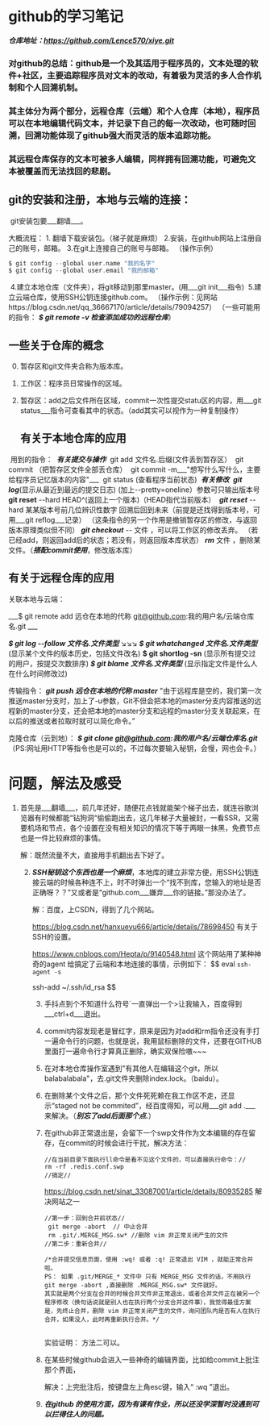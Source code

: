 # github的学习笔记

___仓库地址：https://github.com/Lence570/xiye.git___

###  对github的总结：github是一个及其适用于程序员的，文本处理的软件+社区，主要追踪程序员对文本的改动，有着极为灵活的多人合作机制和个人回溯机制。
### 其主体分为两个部分，远程仓库（云端）和个人仓库（本地），程序员可以在本地编辑代码文本，并记录下自己的每一次改动，也可随时回溯，回溯功能体现了github强大而灵活的版本追踪功能。
### 其远程仓库保存的文本可被多人编辑，同样拥有回溯功能，可避免文本被覆盖而无法找回的悲剧。

## git的安装和注册，本地与云端的连接：

​                         git安装包要___翻墙___。

大概流程：   1. 翻墙下载安装包。（梯子就是麻烦）
          2.安装，在github网站上注册自己的账号，邮箱。
          3.在git上连接自己的账号与邮箱。
          （操作示例）

```C
$ git config --global user.name "我的名字"
$ git config --global user.email "我的邮箱"
```

​      4.建立本地仓库（文件夹），将git移动到那里master。(用___git init___指令)
​      5.建立云端仓库，使用SSH公钥连接github.com。
​       （操作示例：见网站https://blog.csdn.net/qq_36667170/article/details/79094257）
（一些可能用的指令：    ___$ git remote -v   检查添加成功的远程仓库___）

## 一些关于仓库的概念 
0. 暂存区和git文件夹合称为版本库。
1. 工作区：程序员日常操作的区域。
2. 暂存区：add之后文件所在区域，commit一次性提交statu区的内容，用___git status___指令可查看其中的状态。（add其实可以视作为一种复制操作）

   ## 有关于本地仓库的应用

​     用到的指令：
​            ___有关提交与操作___
​             git add 文件名.后缀(文件丢到暂存区）
​                           git commit （把暂存区文件全部丢仓库）
​                           git commit -m___"想写什么写什么，主要给程序员记忆版本的内容"___
​                           git status (查看程序当前状态)
​             ___有关修改___
​             ___git log___(显示从最近到最远的提交日志)
​             (加上--pretty=oneline）参数可只输出版本号
​             __git reset__ --hard HEAD^(返回上一个版本)（HEAD指代当前版本）
​            ___git reset___ --hard 某某版本号前几位辨识性数字
​             回溯后回到未来（前提是还找得到版本号，可用___git reflog___记录）
​             （这条指令的另一个作用是撤销暂存区的修改，与返回版本原理类似但不同）
​             ___git checkout___ -- 文件 ，可以将工作区的修改丢弃。
​             （若已经add，则返回add后的状态；若没有，则返回版本库状态）
​             ___rm___ 文件 ，删除某文件。（___搭配commit使用___，修改版本库）

  ## 有关于远程仓库的应用

  关联本地与云端：

___$ git remote add 远仓在本地的代称 git@github.com:我的用户名/云端仓库名.git    ___

___$ git log --follow 文件名.文件类型___       ↘↘↘
___$ git whatchanged 文件名.文件类型___   (显示某个文件的版本历史，包括文件改名)
   __$ git shortlog -sn__                               (显示所有提交过的用户，按提交次数排序)
   ___$ git blame 文件名.文件类型___             (显示指定文件是什么人在什么时间修改过)

传输指令：
    ___git push 远仓在本地的代称 master___
    "由于远程库是空的，我们第一次推送master分支时，加上了-u参数，Git不但会把本地的master分支内容推送的远程新的master分支，还会把本地的master分支和远程的master分支关联起来，在以后的推送或者拉取时就可以简化命令。”
    
   克隆仓库（云到地）：
___$ git clone git@github.com:我的用户名/云端仓库名.git___
   （PS:网址用HTTP等指令也是可以的，不过每次要输入秘钥，会慢，网也会卡。）

 # 问题，解法及感受

1. 首先是___翻墙___，前几年还好，随便花点钱就能架个梯子出去，就连谷歌浏览器有时候都能“钻狗洞“偷偷跑出去，这几年梯子大量被封，一看SSR，又需要机场和节点，各个设置在没有相关知识的情况下等于两眼一抹黑，免费节点也是一件比较麻烦的事情。

   解：既然流量不大，直接用手机翻出去下好了。

   2. ___SSH秘钥这个东西也是一个麻烦___，本地库的建立非常方便，用SSH公钥连接云端的时候各种连不上，时不时弹出一个“找不到库，您输入的地址是否正确呀？？”又或者是“github.com___嫌弃___你的链接。”那没办法了。

      解：百度，上CSDN，得到了几个网站。

      https://blog.csdn.net/hanxueyu666/article/details/78698450  有关于SSH的设置。

      https://www.cnblogs.com/Hepta/p/9140548.html 这个网站用了某种神奇的agent 给搞定了云端和本地连接的事情，示例如下：
      $$
      eval `ssh-agent -s`
      
      ssh-add ~/.ssh/id_rsa
      $$

      3. 手抖点到个不知道什么符号`一直弹出一个>让我输入，百度得到___ctrl+d___退出。
      
      4. commit内容发现老是冒红字，原来是因为对add和rm指令还没有手打一遍命令行的问题，也就是说，我用鼠标删除的文件，还要在GITHUB里面打一遍命令行才算真正删除，确实双保险嗷~~~
      
      5. 在对本地仓库操作室遇到"有其他人在编辑这个git，所以balabalabala"，去.git文件夹删除index.lock。（baidu）。
      
      6. 在删除某个文件之后，那个文件死死赖在我工作区不走，还显示“staged not be commited”，经百度得知，可以用___git add .___ 来解决。（___别忘了add后面那个点.___）
      
      7. 在github非正常退出是，会留下一个swp文件作为文本编辑的存在留存，在commit的时候会进行干扰，解决方法：
      
         ```
         //在当前目录下面执行ll命令是看不见这个文件的，可以直接执行命令：//
         rm -rf .redis.conf.swp
         //搞定//
         ```
      
         https://blog.csdn.net/sinat_33087001/article/details/80935285   解决网站之一
      
         ```
         //第一步：回到合并前状态//
          git merge -abort  // 中止合并
          rm .git/.MERGE_MSG.sw* //删除 vim 非正常关闭产生的文件
         //第二步：重新合并//
         
         /*合并提交信息页面，使用 :wq! 或者 :q! 正常退出 VIM ，就能正常合并啦。 
         PS： 如果 .git/MERGE_* 文件中 只有 MERGE_MSG 文件的话，不用执行 git merge -abort ,直接删除 .MERGE_MSG.sw* 文件就好。 
         其实就是两个分支在合并的时候合并文件非正常退出，或者合并文件正在被另一个程序修改（换句话说就是别人也在执行两个分支合并这件事），我觉得最佳方案是，先终止合并，删除 vim 非正常关闭产生的文件，询问团队内是否有人在执行合并，如果没人，此时再重新执行合并。*/
         
         
         ```
      
         实验证明： 方法二可以。
      
      8. 在某些时候github会进入一些神奇的编辑界面，比如给commit上批注那个界面，
      
         解决：上完批注后，按键盘左上角esc键，输入“    :wq   ”退出。
      
      9. ___在github 的使用方面，因为有课有作业，所以还没学深暂时没遇到可以拦得住人的问题。___